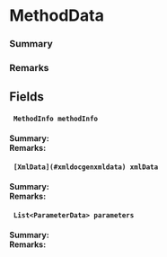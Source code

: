 # MethodData

### Summary


### Remarks


## Fields

#### ` MethodInfo methodInfo`
**Summary:** 
<br/>
**Remarks:** 
#### ` [XmlData](#xmldocgenxmldata) xmlData`
**Summary:** 
<br/>
**Remarks:** 
#### ` List<ParameterData> parameters`
**Summary:** 
<br/>
**Remarks:** 

<br/>
<br/>

